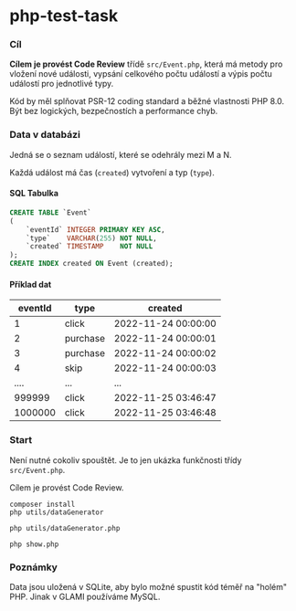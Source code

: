 # php-test-task

### Cíl 

**Cílem je provést Code Review** třídě `src/Event.php`,
která má metody pro vložení nové události, vypsání celkového počtu událostí a
výpis počtu událostí pro jednotlivé typy.

Kód by měl splňovat PSR-12 coding standard a běžné vlastnosti PHP 8.0. 
Být bez logických, bezpečnostích a performance chyb.

### Data v databázi

Jedná se o seznam událostí, které se odehrály mezi M a N.

Každá událost má čas (`created`) vytvoření a typ (`type`).

#### SQL Tabulka

```sql
CREATE TABLE `Event`
(
    `eventId` INTEGER PRIMARY KEY ASC,
    `type`    VARCHAR(255) NOT NULL,
    `created` TIMESTAMP    NOT NULL
);
CREATE INDEX created ON Event (created);
```


#### Příklad dat

| eventId | type     | created             |
|---------|----------|---------------------|
| 1       | click    | 2022-11-24 00:00:00 |
| 2       | purchase | 2022-11-24 00:00:01 |
| 3       | purchase | 2022-11-24 00:00:02 |
| 4       | skip     | 2022-11-24 00:00:03 |
| ....    | ...      | ...                 |
| 999999  | click    | 2022-11-25 03:46:47 |
| 1000000 | click    | 2022-11-25 03:46:48 |

### Start

Není nutné cokoliv spouštět. Je to jen ukázka funkčnosti třídy `src/Event.php`. 

Cílem je provést Code Review. 

```cli
composer install
php utils/dataGenerator
```

```cli
php utils/dataGenerator.php
```

```cli
php show.php
```

### Poznámky

Data jsou uložená v SQLite, aby bylo možné spustit kód téměř na "holém" PHP. 
Jinak v GLAMI používáme MySQL.

